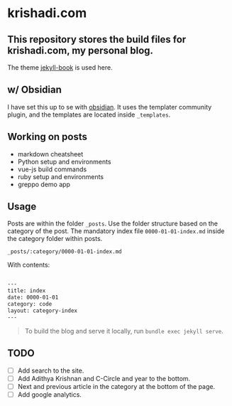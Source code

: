 # krishadi.com 

## This repository stores the build files for krishadi.com, my personal blog. 

The theme [jekyll-book](https://github.com/krish-adi/jekyll-book) is used here.

## w/ Obsidian

I have set this up to se with [obsidian](obsidian.md). It uses the templater community plugin, and the templates are located inside `_templates`.

## Working on posts

- markdown cheatsheet
- Python setup and environments
- vue-js build commands
- ruby setup and environments
- greppo demo app

## Usage

Posts are within the folder `_posts`. Use the folder structure based on the category of the post. The mandatory index file `0000-01-01-index.md` inside the category folder within posts.

   `_posts/:category/0000-01-01-index.md`

   With contents:

   ```md

   ---
   title: index
   date: 0000-01-01
   category: code
   layout: category-index
   ---

   ```
   
> To build the blog and serve it locally, run `bundle exec jekyll serve`.

## TODO

- [ ] Add search to the site.
- [ ] Add Adithya Krishnan and C-Circle and year to the bottom. 
- [ ] Next and previous article in the category at the bottom of the page.
- [ ] Add google analytics.
